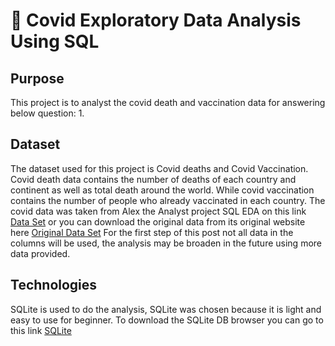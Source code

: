 <h1> 🦠 Covid Exploratory Data Analysis Using SQL </h1>


## Purpose
This project is to analyst the covid death and vaccination data for answering below question:
1. 

## Dataset
The dataset used for this project is Covid deaths and Covid Vaccination. Covid death data contains the number of deaths of each country and continent as well as total death around the world. 
While covid vaccination contains the number of people who already vaccinated in each country. The covid data was taken from Alex the Analyst project SQL EDA on this link [Data Set](https://github.com/AlexTheAnalyst/PortfolioProjects/blob/main/CovidDeaths.xlsx) or you can download the original data from its original website here [Original Data Set](https://ourworldindata.org/covid-deaths)
For the first step of this post not all data in the columns will be used, the analysis may be broaden in the future using more data provided. 

## Technologies
SQLite is used to do the analysis, SQLite was chosen because it is light and easy to use for beginner. 
To download the SQLite DB browser you can go to this link [SQLite](https://sqlitebrowser.org/dl/)

